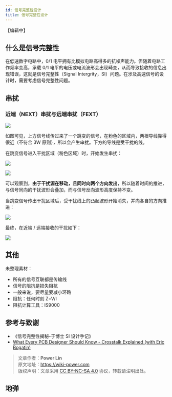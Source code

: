 ```yaml
---
id: 信号完整性设计
title: 信号完整性设计
---
```


【编辑中】

## 什么是信号完整性

在低速数字电路中，0/1 电平拥有比模拟电路高得多的抗噪声能力。但随着电路工作频率变高，承载 0/1 电平的电压或电流波形会出现畸变，从而导致接收的信息出现错误，这就是信号完整性（Signal Intergrity，SI）问题。在涉及高速信号的设计时，需要考虑信号完整性问题。

## 串扰

### 近端（NEXT）串扰与远端串扰（FEXT）

![](https://wiki-media-1253965369.cos.ap-guangzhou.myqcloud.com/img/20211014143734.png)

如图可见，上方信号线传过来了一个跳变的信号，在粉色的区域内，两根导线靠得很近（不符合 3W 原则），所以会产生串扰。下方的导线是受干扰的线。

在跳变信号进入干扰区域（粉色区域）时，开始发生串扰：

![](https://wiki-media-1253965369.cos.ap-guangzhou.myqcloud.com/img/20211014144817.png)

![](https://wiki-media-1253965369.cos.ap-guangzhou.myqcloud.com/img/20211014145322.png)

可以观察到，**由于干扰源在移动，且同时向两个方向发出**，所以随着时间的推进，与信号同向的干扰波形会叠加，而与信号反向波形高度保持不变。

当跳变信号传出干扰区域后，受干扰线上的凸起波形开始消失，并向各自的方向推进：

![](https://wiki-media-1253965369.cos.ap-guangzhou.myqcloud.com/img/20211014145143.png)

最终，在近端 / 远端接收的干扰如下：

![](https://wiki-media-1253965369.cos.ap-guangzhou.myqcloud.com/img/20211014150220.png)

## 其他

未整理素材：

- 所有的信号互联都是传输线
- 信号的阻抗是损失阻抗
- 一般来说，要尽量要减小环路
- 阻抗：任何时刻 Z=V/I
- 阻抗计算工具：IS9000

## 参考与致谢

- 《信号完整性揭秘-于博士 SI 设计手记》
- [What Every PCB Designer Should Know - Crosstalk Explained (with Eric Bogatin)](https://www.youtube.com/watch?v=EF7SxgcDfCo)

> 文章作者：**Power Lin**  
> 原文地址：<https://wiki-power.com>  
> 版权声明：文章采用 [CC BY-NC-SA 4.0](https://creativecommons.org/licenses/by/4.0/deed.zh) 协议，转载请注明出处。


## 地弹

